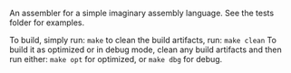 An assembler for a simple imaginary assembly language. See the tests folder for examples.

To build, simply run:
`make`
to clean the build artifacts, run:
`make clean`
To build it as optimized or in debug mode, clean any build artifacts and then run either:
`make opt`
for optimized, or 
`make dbg`
for debug.
